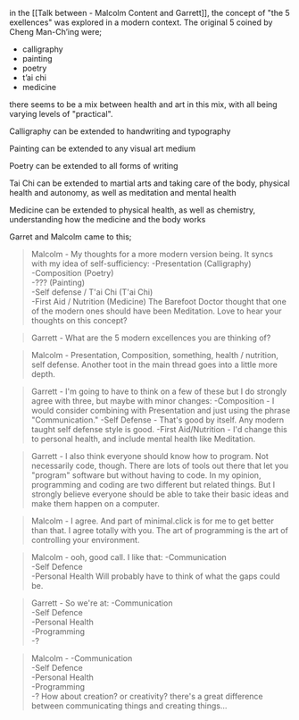 in the [[Talk between - Malcolm Content and Garrett]], the concept of "the 5 exellences" was explored in a modern context. The original 5 coined by Cheng Man-Ch’ing were;

- calligraphy 
- painting 
- poetry 
- t’ai chi
- medicine

there seems to be a mix between health and art in this mix, with all being varying levels of "practical". 

Calligraphy can be extended to handwriting and typography

Painting can be extended to any visual art medium

Poetry can be extended to all forms of writing

Tai Chi can be extended to martial arts and taking care of the body, physical health and autonomy, as well as meditation and mental health

Medicine can be extended to physical health, as well as chemistry, understanding how the medicine and the body works

Garret and Malcolm came to this;

>Malcolm - My thoughts for a more modern version being. It syncs with my idea of self-sufficiency:
-Presentation (Calligraphy)  
-Composition (Poetry)  
-??? (Painting)  
-Self defense / T'ai Chi (T'ai Chi)  
-First Aid / Nutrition (Medicine)
The Barefoot Doctor thought that one of the modern ones should have been Meditation.
Love to hear your thoughts on this concept?

>Garrett - What are the 5 modern excellences you are thinking of?

>Malcolm - Presentation, Composition, something, health / nutrition, self defense. Another toot in the main thread goes into a little more depth.

>Garrett - I'm going to have to think on a few of these but I do strongly agree with three, but maybe with minor changes:
-Composition - I would consider combining with Presentation and just using the phrase "Communication."
-Self Defense - That's good by itself. Any modern taught self defense style is good.
-First Aid/Nutrition - I'd change this to personal health, and include mental health like Meditation.

>Garrett - I also think everyone should know how to program. Not necessarily code, though. There are lots of tools out there that let you "program" software but without having to code. In my opinion, programming and coding are two different but related things. But I strongly believe everyone should be able to take their basic ideas and make them happen on a computer.

>Malcolm - I agree. And part of minimal.click is for me to get better than that. I agree totally with you. The art of programming is the art of controlling your environment.

>Malcolm - ooh, good call. I like that:
-Communication  
-Self Defence  
-Personal Health 
Will probably have to think of what the gaps could be.

>Garrett - So we're at:
-Communication  
-Self Defence  
-Personal Health  
-Programming  
-?

>Malcolm - 
-Communication  
-Self Defence  
-Personal Health  
-Programming  
-?
How about creation? or creativity? there's a great difference between communicating things and creating things...

